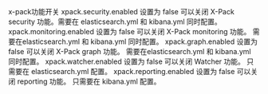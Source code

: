 x-pack功能开关
xpack.security.enabled	设置为 false 可以关闭 X-Pack security 功能。需要在 elasticsearch.yml 和 kibana.yml 同时配置。
xpack.monitoring.enabled	设置为 false 可以关闭 X-Pack monitoring 功能。 需要在elasticsearch.yml 和 kibana.yml 同时配置。
xpack.graph.enabled	设置为 false 可以关闭 X-Pack graph 功能。 需要在elasticsearch.yml 和 kibana.yml 同时配置。
xpack.watcher.enabled	设置为 false 可以关闭 Watcher 功能。 只需要在 elasticsearch.yml 配置。
xpack.reporting.enabled	设置为 false 可以关闭 reporting 功能。 只需要在 kibana.yml 配置。
